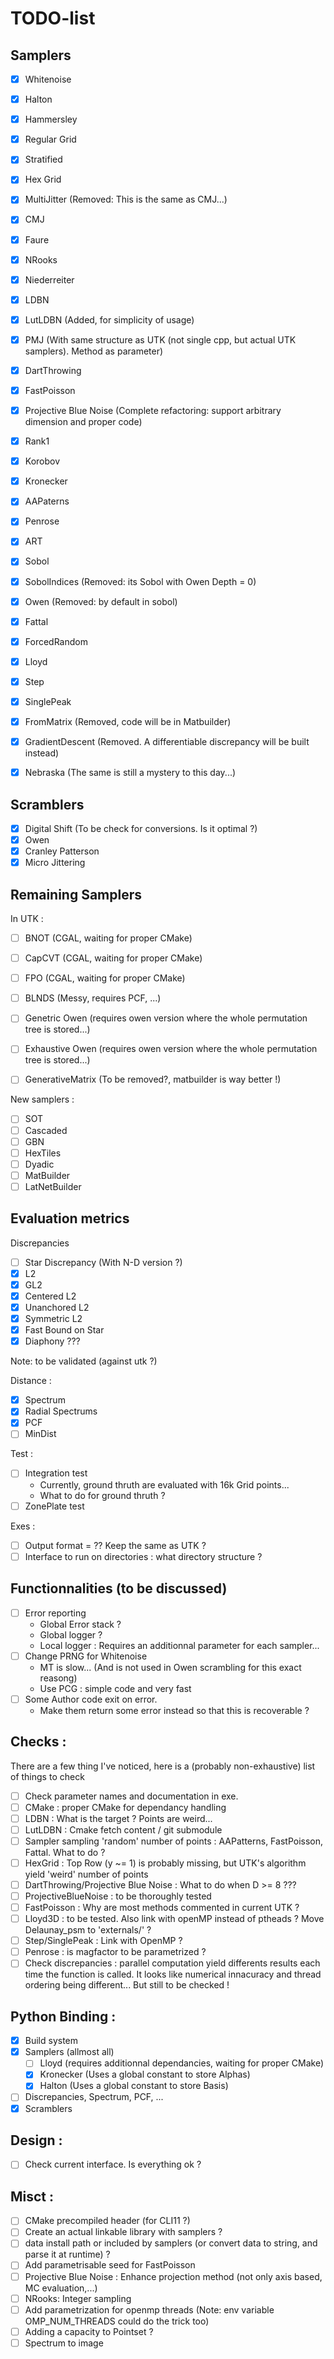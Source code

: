 # TODO-list 

## Samplers

- [X] Whitenoise
- [X] Halton
- [X] Hammersley
- [X] Regular Grid
- [X] Stratified
- [X] Hex Grid
- [X] MultiJitter (Removed: This is the same as CMJ...)
- [X] CMJ
- [X] Faure
- [X] NRooks
- [X] Niederreiter
- [X] LDBN
- [X] LutLDBN (Added, for simplicity of usage)
- [X] PMJ (With same structure as UTK (not single cpp, but actual UTK samplers). Method as parameter)
- [X] DartThrowing
- [X] FastPoisson
- [X] Projective Blue Noise (Complete refactoring: support arbitrary dimension and proper code)
- [X] Rank1
- [X] Korobov
- [X] Kronecker
- [X] AAPaterns
- [X] Penrose
- [X] ART
- [X] Sobol
- [X] SobolIndices (Removed: its Sobol with Owen Depth = 0)
- [X] Owen (Removed: by default in sobol)
- [X] Fattal
- [X] ForcedRandom
- [X] Lloyd
- [X] Step
- [X] SinglePeak

- [X] FromMatrix (Removed, code will be in Matbuilder)
- [X] GradientDescent (Removed. A differentiable discrepancy will be built instead)
- [X] Nebraska (The same is still a mystery to this day...)

## Scramblers 

- [X] Digital Shift (To be check for conversions. Is it optimal ?)
- [X] Owen
- [X] Cranley Patterson
- [X] Micro Jittering

## Remaining Samplers

In UTK : 

- [ ] BNOT   (CGAL, waiting for proper CMake)
- [ ] CapCVT (CGAL, waiting for proper CMake)
- [ ] FPO    (CGAL, waiting for proper CMake)
- [ ] BLNDS  (Messy, requires PCF, ...)

- [ ] Genetric Owen    (requires owen version where the whole permutation tree is stored...)
- [ ] Exhaustive Owen  (requires owen version where the whole permutation tree is stored...)
- [ ] GenerativeMatrix (To be removed?, matbuilder is way better !)

New samplers : 

- [ ] SOT 
- [ ] Cascaded
- [ ] GBN
- [ ] HexTiles 
- [ ] Dyadic 
- [ ] MatBuilder 
- [ ] LatNetBuilder

## Evaluation metrics 

Discrepancies 

- [ ] Star Discrepancy (With N-D version ?)
- [X] L2
- [X] GL2
- [X] Centered L2 
- [X] Unanchored L2 
- [X] Symmetric L2 
- [X] Fast Bound on Star
- [X] Diaphony ???

Note: to be validated (against utk ?)

Distance : 

- [X] Spectrum
- [X] Radial Spectrums
- [X] PCF
- [ ] MinDist

Test : 

- [ ] Integration test 
    - Currently, ground thruth are evaluated with 16k Grid points...
    - What to do for ground thruth ?
- [ ] ZonePlate test

Exes :

- [ ] Output format = ?? Keep the same as UTK ? 
- [ ] Interface to run on directories : what directory structure ? 

## Functionnalities (to be discussed)

- [ ] Error reporting
    - Global Error stack ?
    - Global logger ? 
    - Local logger : Requires an additionnal parameter for each sampler...
- [ ] Change PRNG for Whitenoise
    - MT is slow... (And is not used in Owen scrambling for this exact reasong)
    - Use PCG : simple code and very fast
- [ ] Some Author code exit on error. 
    - Make them return some error instead so that this is recoverable ?



## Checks :

There are a few thing I've noticed, here is a (probably non-exhaustive) list of things to check

- [ ] Check parameter names and documentation in exe.
- [ ] CMake : proper CMake for dependancy handling
- [ ] LDBN : What is the target ? Points are weird...
- [ ] LutLDBN : Cmake fetch content / git submodule
- [ ] Sampler sampling 'random' number of points : AAPatterns, FastPoisson, Fattal. What to do ? 
- [ ] HexGrid : Top Row (y ~= 1) is probably missing, but UTK's algorithm yield 'weird' number of points
- [ ] DartThrowing/Projective Blue Noise : What to do when D >= 8 ???
- [ ] ProjectiveBlueNoise : to be thoroughly tested
- [ ] FastPoisson : Why are most methods commented in current UTK ? 
- [ ] Lloyd3D : to be tested. Also link with openMP instead of ptheads ? Move Delaunay_psm to 'externals/' ? 
- [ ] Step/SinglePeak : Link with OpenMP ? 
- [ ] Penrose : is magfactor to be parametrized ? 
- [ ] Check discrepancies : parallel computation yield differents results each time the function is called. It looks like 
      numerical innacuracy and thread ordering being different... But still to be checked !

## Python Binding :

- [X] Build system
- [X] Samplers (allmost all) 
    - [ ] Lloyd     (requires additionnal dependancies, waiting for proper CMake)
    - [X] Kronecker (Uses a global constant to store Alphas)
    - [X] Halton    (Uses a global constant to store Basis)
- [ ] Discrepancies, Spectrum, PCF, ...
- [X] Scramblers

## Design :

- [ ] Check current interface. Is everything ok ? 

## Misct : 

- [ ] CMake precompiled header (for CLI11 ?)
- [ ] Create an actual linkable library with <double> samplers ? 
- [ ] data install path or included by samplers (or convert data to string, and parse it at runtime) ?
- [ ] Add parametrisable seed for FastPoisson
- [ ] Projective Blue Noise : Enhance projection method (not only axis based, MC evaluation,...)
- [ ] NRooks: Integer sampling 
- [ ] Add parametrization for openmp threads (Note: env variable OMP_NUM_THREADS could do the trick too)
- [ ] Adding a capacity to Pointset ? 
- [ ] Spectrum to image 